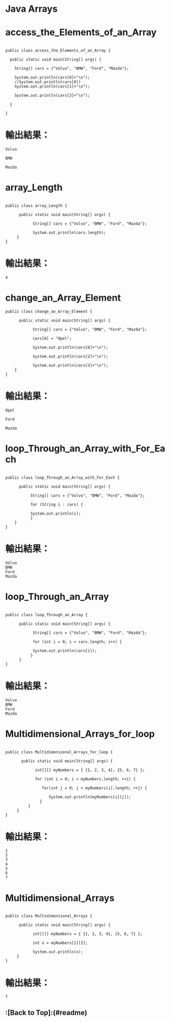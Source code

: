 # Java Arrays
# access_the_Elements_of_an_Array
```

public class access_the_Elements_of_an_Array {
	
  public static void main(String[] args) {
	  
    String[] cars = {"Volvo", "BMW", "Ford", "Mazda"};
    
    System.out.println(cars[0]+"\n");
    //System.out.println(cars[0])
    System.out.println(cars[1]+"\n");
    
    System.out.println(cars[3]+"\n");
  
  }
  
}
```
# 輸出結果：
```
Volvo

BMW

Mazda
```
# array_Length
```

public class array_Length {
	
	  public static void main(String[] args) {
		  
		    String[] cars = {"Volvo", "BMW", "Ford", "Mazda"};
		    
		    System.out.println(cars.length);
	 }
}

```
# 輸出結果：
```
4
```
# change_an_Array_Element
```
public class change_an_Array_Element {
	
	  public static void main(String[] args) {
		  
		    String[] cars = {"Volvo", "BMW", "Ford", "Mazda"};
		    
		    cars[0] = "Opel";
		    
		    System.out.println(cars[0]+"\n");
		    
		    System.out.println(cars[2]+"\n");
		    
		    System.out.println(cars[3]+"\n");
	}
}
```
# 輸出結果：
```
Opel

Ford

Mazda
```
# loop_Through_an_Array_with_For_Each
```

public class loop_Through_an_Array_with_For_Each {
	
	  public static void main(String[] args) {
		  
		   String[] cars = {"Volvo", "BMW", "Ford", "Mazda"};
		   
		   for (String i : cars) {
			   
		   System.out.println(i);
		   }    
	}
}

```
# 輸出結果：
```
Volvo
BMW
Ford
Mazda
```
# loop_Through_an_Array
```

public class loop_Through_an_Array {
	
	  public static void main(String[] args) {
		  
		    String[] cars = {"Volvo", "BMW", "Ford", "Mazda"};
		    
		    for (int i = 0; i < cars.length; i++) {
		    	
		    System.out.println(cars[i]);
		   }
	  }
}

```
# 輸出結果：
```
Volvo
BMW
Ford
Mazda

```
# Multidimensional_Arrays_for_loop
```

public class Multidimensional_Arrays_for_loop {
	
	   public static void main(String[] args) {
		   
		     int[][] myNumbers = { {1, 2, 3, 4}, {5, 6, 7} };
		     
		     for (int i = 0; i < myNumbers.length; ++i) {
		    	 
		        for(int j = 0; j < myNumbers[i].length; ++j) {
		        	
		           System.out.println(myNumbers[i][j]);
		       }
		  }
	 }
}

```
# 輸出結果：
```
1
2
3
4
5
6
7
```
# Multidimensional_Arrays
```

public class Multidimensional_Arrays {
	
	  public static void main(String[] args) {
		  
		    int[][] myNumbers = { {1, 2, 3, 4}, {5, 6, 7} };
		    
		    int x = myNumbers[1][2];
		    
		    System.out.println(x);  
	 }
}
```
# 輸出結果：
```
7
```
## :[Back to Top]:(#readme)
